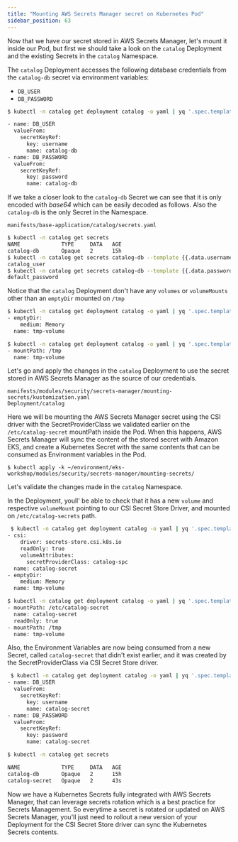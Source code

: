 ```yaml
---
title: "Mounting AWS Secrets Manager secret on Kubernetes Pod"
sidebar_position: 63
---
```


Now that we have our secret stored in AWS Secrets Manager, let's mount it inside our Pod, but first we should take a look on the `catalog` Deployment and the existing Secrets in the `catalog` Namespace.

The `catalog` Deployment accesses the following database credentials from the `catalog-db` secret via environment variables:

* `DB_USER`
* `DB_PASSWORD`

```bash
$ kubectl -n catalog get deployment catalog -o yaml | yq '.spec.template.spec.containers[] | .env'

- name: DB_USER
  valueFrom:
    secretKeyRef:
      key: username
      name: catalog-db
- name: DB_PASSWORD
  valueFrom:
    secretKeyRef:
      key: password
      name: catalog-db
```

If we take a closer look to the `catalog-db` Secret we can see that it is only encoded with *base64* which can be easily decoded as follows. Also the `catalog-db` is the only Secret in the Namespace.

```file
manifests/base-application/catalog/secrets.yaml
```

```bash
$ kubectl -n catalog get secrets
NAME             TYPE     DATA   AGE
catalog-db       Opaque   2      15h
$ kubectl -n catalog get secrets catalog-db --template {{.data.username}} | base64 -d
catalog_user                                                                                                                                                                                                
$ kubectl -n catalog get secrets catalog-db --template {{.data.password}} | base64 -d
default_password
```

Notice that the `catalog` Deployment don't have any `volumes` or `volumeMounts` other than an `emptyDir` mounted on `/tmp`

```bash
$ kubectl -n catalog get deployment catalog -o yaml | yq '.spec.template.spec.volumes'
- emptyDir:
    medium: Memory
  name: tmp-volume

$ kubectl -n catalog get deployment catalog -o yaml | yq '.spec.template.spec.containers[] | .volumeMounts'
- mountPath: /tmp
  name: tmp-volume
```

Let's go and apply the changes in the `catalog` Deployment to use the secret stored in AWS Secrets Manager as the source of our credentials.

```kustomization
manifests/modules/security/secrets-manager/mounting-secrets/kustomization.yaml
Deployment/catalog
```

Here we will be mounting the AWS Secrets Manager secret using the CSI driver with the SecretProviderClass we validated earlier on the `/etc/catalog-secret` mountPath inside the Pod. When this happens, AWS Secrets Manager will sync the content of the stored secret with Amazon EKS, and create a Kubernetes Secret with the same contents that can be consumed as Environment variables in the Pod.

```
$ kubectl apply -k ~/environment/eks-workshop/modules/security/secrets-manager/mounting-secrets/
```

Let's validate the changes made in the `catalog` Namespace.

In the Deployment, youll' be able to check that it has a new `volume` and respective `volumeMount` pointing to our CSI Secret Store Driver, and mounted on `/etc/catalog-secrets` path.

```bash
 $ kubectl -n catalog get deployment catalog -o yaml | yq '.spec.template.spec.volumes'
- csi:
    driver: secrets-store.csi.k8s.io
    readOnly: true
    volumeAttributes:
      secretProviderClass: catalog-spc
  name: catalog-secret
- emptyDir:
    medium: Memory
  name: tmp-volume

$ kubectl -n catalog get deployment catalog -o yaml | yq '.spec.template.spec.containers[] | .volumeMounts'                                                                                                                                                                             
- mountPath: /etc/catalog-secret
  name: catalog-secret
  readOnly: true
- mountPath: /tmp
  name: tmp-volume
```

Also, the Environment Variables are now being consumed from a new Secret, called `catalog-secret` that didn't exist earlier, and it was created by the SecretProviderClass via CSI Secret Store driver.

```bash
 $ kubectl -n catalog get deployment catalog -o yaml | yq '.spec.template.spec.containers[] | .env'                                                                                                                                                                                      
- name: DB_USER
  valueFrom:
    secretKeyRef:
      key: username
      name: catalog-secret
- name: DB_PASSWORD
  valueFrom:
    secretKeyRef:
      key: password
      name: catalog-secret

$ kubectl -n catalog get secrets

NAME             TYPE     DATA   AGE
catalog-db       Opaque   2      15h
catalog-secret   Opaque   2      43s
```

Now we have a Kubernetes Secrets fully integrated with AWS Secrets Manager, that can leverage secrets rotation which is a best practice for Secrets Management. So everytime a secret is rotated or updated on AWS Secrets Manager, you'll just need to rollout a new version of your Deployment for the CSI Secret Store driver can sync the Kubernetes Secrets contents.
